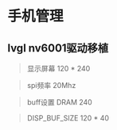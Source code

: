 # 手机管理

## lvgl nv6001驱动移植

>显示屏幕 120 * 240

>spi频率 20Mhz

>buff设置 DRAM 240

>DISP_BUF_SIZE 120 * 40
